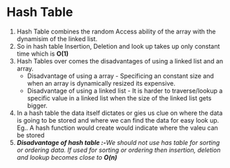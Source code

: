 # Hash Table

<ol>
<li>Hash Table combines the random Access ability of the array with the dynamisim of the linked list.</li>
<li>So in hash table Insertion, Deletion and look up takes up only constant time which is <b>O(1)</b></li>
<li>Hash Tables over comes the disadvantages of using a linked list and an array.
  <ul>
    <li>Disadvantage of using a array - Specificing an constant size and when an array is dynamically resized its expensive.</li>
    <li>Disadvantage of using a linked list - It is harder to traverse/lookup a specific value in a linked list when the size of the linked list gets bigger.</li>
  </ul>
</li>
<li>In a hash table the data itself dictates or gies us clue on where the data is going to be stored and where we can find the data for easy look up. Eg.. A hash function would create would indicate where the valeu can be stored</li>
<li><i><b>Disadvantage of hash table :-</b><i>We should not use has table for sorting or ordering data. If used for sorting or ordering then insertion, deletion and lookup becomes close to <b>O(n)</b></li>
</ol>

